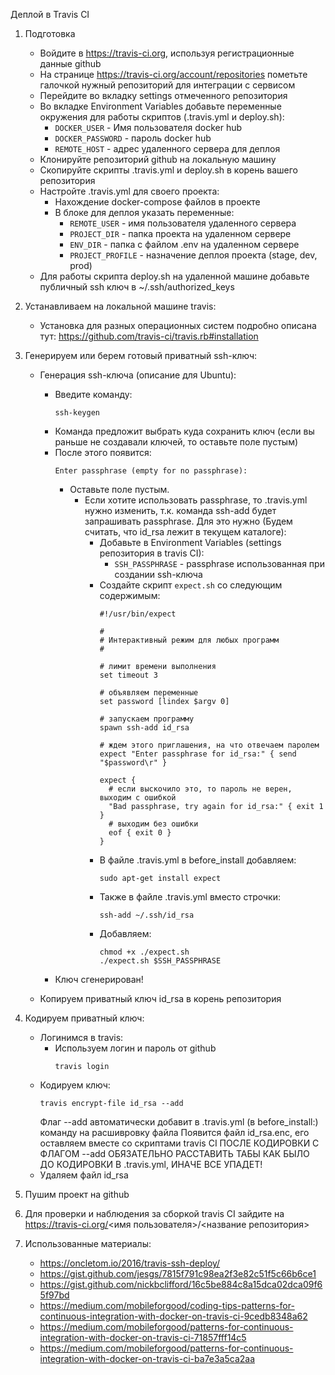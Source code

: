 Деплой в Travis CI

1. Подготовка
    - Войдите в https://travis-ci.org, используя регистрационные данные github
    - На странице https://travis-ci.org/account/repositories пометьте галочкой нужный репозиторий для интеграции с сервисом
    - Перейдите во вкладку settings отмеченного репозитория
    - Во вкладке Environment Variables добавьте переменные окружения для работы скриптов (.travis.yml и deploy.sh):
        - ```DOCKER_USER``` - Имя пользователя docker hub
        - ```DOCKER_PASSWORD``` - пароль docker hub
        - ```REMOTE_HOST``` - адрес удаленного сервера для деплоя
    - Клонируйте репозиторий github на локальную машину
    - Скопируйте скрипты .travis.yml и deploy.sh в корень вашего репозитория
    - Настройте .travis.yml для своего проекта: 
        - Нахождение docker-compose файлов в проекте
        - В блоке для деплоя указать переменные:
            - ```REMOTE_USER``` - имя пользователя удаленного сервера
            - ```PROJECT_DIR``` - папка проекта на удаленном сервере
            - ```ENV_DIR``` - папка с файлом .env на удаленном сервере
            - ```PROJECT_PROFILE``` - назначение деплоя проекта (stage, dev, prod)
    - Для работы скрипта deploy.sh на удаленной машине добавьте публичный ssh ключ в ~/.ssh/authorized_keys

2. Устанавливаем на локальной машине travis:

    - Установка для разных операционных систем подробно описана тут: https://github.com/travis-ci/travis.rb#installation

3. Генерируем или берем готовый приватный ssh-ключ:
    - Генерация ssh-ключа (описание для Ubuntu):
        - Введите команду:
            ```
            ssh-keygen
            ```
        - Команда предложит выбрать куда сохранить ключ (если вы раньше не создавали ключей, то оставьте поле пустым)
        - После этого появится:
            ```
            Enter passphrase (empty for no passphrase):
            ```
            - Оставьте поле пустым. 
                - Если хотите использовать passphrase, то .travis.yml нужно изменить, т.к. команда ssh-add будет запрашивать passphrase. 
                    Для это нужно (Будем считать, что id_rsa лежит в текущем каталоге):
                    - Добавьте в Environment Variables (settings репозитория в travis CI):
                        - ```SSH_PASSPHRASE``` - passphrase использованная при создании ssh-ключа
                    - Создайте скрипт ```expect.sh``` со следующим содержимым:
                        ```
                        #!/usr/bin/expect

                        #
                        # Интерактивный режим для любых программ
                        #
                        
                        # лимит времени выполнения
                        set timeout 3
                        
                        # объявляем переменные
                        set password [lindex $argv 0]
                        
                        # запускаем программу
                        spawn ssh-add id_rsa
                        
                        # ждем этого приглашения, на что отвечаем паролем
                        expect "Enter passphrase for id_rsa:" { send "$password\r" }
                        
                        expect {
                          # если выскочило это, то пароль не верен, выходим с ошибкой
                          "Bad passphrase, try again for id_rsa:" { exit 1 }
                          # выходим без ошибки
                          eof { exit 0 }
                        }
                        ```
                    - В файле .travis.yml в before_install добавляем:
                        ```
                        sudo apt-get install expect
                        ```
                    - Также в файле .travis.yml вместо строчки: 
                        ```
                        ssh-add ~/.ssh/id_rsa
                        ```
                    - Добавляем:
                        ```
                        chmod +x ./expect.sh
                        ./expect.sh $SSH_PASSPHRASE
                        ```
        - Ключ сгенерирован!
 
    - Копируем приватный ключ id_rsa в корень репозитория

4. Кодируем приватный ключ:
    - Логинимся в travis:
        - Используем логин и пароль от github
            ```
            travis login
            ```
    - Кодируем ключ:
        ```
        travis encrypt-file id_rsa --add
        ```
        Флаг --add автоматически добавит в .travis.yml (в before_install:) команду на расшивровку файла
        Появится файл id_rsa.enc, его оставляем вместе со скриптами travis CI
        ПОСЛЕ КОДИРОВКИ С ФЛАГОМ --add ОБЯЗАТЕЛЬНО РАССТАВИТЬ ТАБЫ КАК БЫЛО ДО КОДИРОВКИ В .travis.yml, ИНАЧЕ ВСЕ УПАДЕТ!
    - Удаляем файл id_rsa

5. Пушим проект на github

6. Для проверки и наблюдения за сборкой travis CI зайдите на https://travis-ci.org/<имя пользователя>/<название репозитория>

7. Использованные материалы:
    - https://oncletom.io/2016/travis-ssh-deploy/
    - https://gist.github.com/jesgs/7815f791c98ea2f3e82c51f5c66b6ce1
    - https://gist.github.com/nickbclifford/16c5be884c8a15dca02dca09f65f97bd
    - https://medium.com/mobileforgood/coding-tips-patterns-for-continuous-integration-with-docker-on-travis-ci-9cedb8348a62
    - https://medium.com/mobileforgood/patterns-for-continuous-integration-with-docker-on-travis-ci-71857fff14c5
    - https://medium.com/mobileforgood/patterns-for-continuous-integration-with-docker-on-travis-ci-ba7e3a5ca2aa